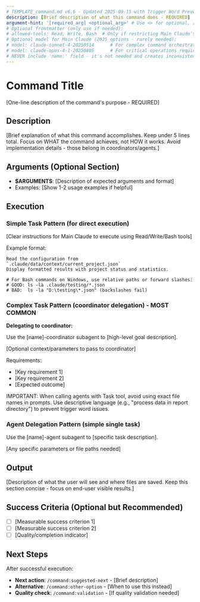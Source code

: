 ```yaml
---
# TEMPLATE_command.md v6.6 - Updated 2025-09-15 with Trigger Word Prevention
description: [Brief description of what this command does - REQUIRED]
argument-hint: '[required_arg] <optional_arg>' # Use <> for optional, [] for required
# Optional frontmatter (only use if needed):
# allowed-tools: Read, Write, Bash  # Only if restricting Main Claude's tools
# Optional model for Main Claude (2025 options - rarely needed):
# model: claude-sonnet-4-20250514      # For complex command orchestration
# model: claude-opus-4-1-20250805      # For critical operations requiring highest capability
# NEVER include 'name:' field - it's not needed and creates inconsistency
---
```


# Command Title

[One-line description of the command's purpose - REQUIRED]

## Description

[Brief explanation of what this command accomplishes. Keep under 5 lines total.
Focus on WHAT the command achieves, not HOW it works.
Avoid implementation details - those belong in coordinators/agents.]

## Arguments (Optional Section)

<!-- Only include if command takes arguments -->
- **$ARGUMENTS**: [Description of expected arguments and format]
- Examples: [Show 1-2 usage examples if helpful]

## Execution

<!-- CRITICAL ARCHITECTURE COMPLIANCE RULES:
     - Commands SHOULD be <100 lines (target), but business completeness takes priority
     - If critical business context requires 97-120 lines, that's acceptable
     - Commands delegate to coordinators/agents, never implement logic
     - Use declarative "Use the X subagent to..." pattern
     - Preserve necessary workflow context for Main Claude
     - NO implementation code, but workflow instructions are OK

     TRIGGER WORD PREVENTION (v6.6):
     - ALWAYS warn Main Claude to avoid exact file names in Task prompts
     - Use descriptive language: "analyze scan data" NOT "analyze system_scan.json"
     - Include warning: "avoid trigger words that cause false Task tool errors" -->

### Simple Task Pattern (for direct execution)

<!-- Use this pattern when Main Claude can execute directly with basic tools -->
[Clear instructions for Main Claude to execute using Read/Write/Bash tools]

Example format:
```
Read the configuration from `.claude/data/context/current_project.json`
Display formatted results with project status and statistics.

# For Bash commands on Windows, use relative paths or forward slashes:
# GOOD: ls -la .claude/testing/*.json
# BAD:  ls -la "D:\testing\*.json" (backslashes fail)
```

### Complex Task Pattern (coordinator delegation) - MOST COMMON

<!-- Use this pattern for complex workflows requiring orchestration -->

**Delegating to coordinator:**

Use the [name]-coordinator subagent to [high-level goal description].

[Optional context/parameters to pass to coordinator]

Requirements:
- [Key requirement 1]
- [Key requirement 2]
- [Expected outcome]

IMPORTANT: When calling agents with Task tool, avoid using exact file names in prompts.
Use descriptive language (e.g., "process data in report directory") to prevent trigger word issues.

### Agent Delegation Pattern (simple single task)

<!-- Use this pattern for straightforward single-task operations -->

Use the [name]-agent subagent to [specific task description].

[Any specific parameters or file paths needed]

## Output

[Description of what the user will see and where files are saved.
Keep this section concise - focus on end-user visible results.]

## Success Criteria (Optional but Recommended)

<!-- Use this section for complex commands to clarify expectations -->
- [ ] [Measurable success criterion 1]
- [ ] [Measurable success criterion 2]
- [ ] [Quality/completion indicator]

## Next Steps

<!-- EXCELLENT PRACTICE - Include this section when possible -->
After successful execution:
- **Next action**: `/command:suggested-next` - [Brief description]
- **Alternative**: `/command:other-option` - [When to use this instead]
- **Quality check**: `/command:validation` - [If quality validation needed]

<!--
TEMPLATE COMPLIANCE CHECKLIST:
- Target <100 lines (FLEXIBLE - business completeness priority)
- Uses delegation pattern (not implementation)
- Preserves necessary business context
- Clean frontmatter (no 'name:' field)
- Clear one-line purpose
- Focuses on WHAT, not HOW
- Includes Next Steps when applicable

NEVER INCLUDE:
- Implementation code (belongs in agents)
- Low-level technical details
- Direct file manipulation code
- Complex conditionals in code form

OK TO INCLUDE (when necessary for business completeness):
- High-level workflow steps (for Main Claude context)
- Critical business rules and thresholds
- Quality requirements (e.g., "95+ score required")
- Parallel vs sequential execution guidance
- Large file handling requirements (>256KB files need chunked reading)

SECTION PRIORITY:
- Required: frontmatter, title, description, execution
- Recommended: output, next steps
- Optional: arguments, success criteria
- Situational: purpose (if different from description)

DELEGATION PATTERNS:
1. "Use the [name]-coordinator subagent to [goal]" - Complex workflows
2. "Use the [name]-agent subagent to [task]" - Single tasks  
3. Direct instructions - Only for simple Read/Write operations

GOOD EXAMPLES TO STUDY:
- knowledge-base-init.md (39 lines) - Perfect delegation
- next-chapter.md (45 lines) - Clean coordinator pattern
- chapter-start.md (56 lines) - Standard format

BAD EXAMPLES TO AVOID:
- bible-view.md (224 lines) - Too long, implementation details
- flow-mapping.md (216 lines) - Complex procedures in command
- status.md (130 lines) - Should delegate to coordinator
-->